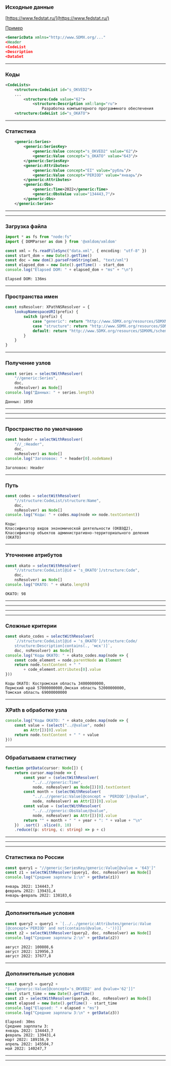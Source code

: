 ### Исходные данные

[https://www.fedstat.ru/](https://www.fedstat.ru/)

[Пример](data.xml)

```XML
<GenericData xmlns="http://www.SDMX.org/..."
<Header
<CodeList
<Description
<DataSet
```


---

### Коды

```XML
<CodeLists>
	<structure:CodeList id="s_OKVED2">
    ...
    	<structure:Code value="62">
			<structure:Description xml:lang="ru">
                Разработка компьютерного программного обеспечения
    <structure:CodeList id="s_OKATO">
```

---

### Статистика

```XML
	<generic:Series>
		<generic:SeriesKey>
			<generic:Value concept="s_OKVED2" value="62"/>
			<generic:Value concept="s_OKATO" value="643"/>
		</generic:SeriesKey>
		<generic:Attributes>
			<generic:Value concept="EI" value="рубль"/>
			<generic:Value concept="PERIOD" value="январь"/>
		</generic:Attributes>
		<generic:Obs>
			<generic:Time>2022</generic:Time>
			<generic:ObsValue value="134443,7"/>
		</generic:Obs>
	</generic:Series>
```

---

<div class='quiz' data-quiz='{         
    "question": "Как называется международный стандарт обмена данными?",
    "right": [
      "SDMX"
    ],
    "wrong": [
      "SXML",
      "SDOM",
      "XPath"
    ]
}'></div>

----

### Загрузка файла

```typescript
import * as fs from "node:fs"
import { DOMParser as dom } from '@xmldom/xmldom'

const xml = fs.readFileSync("data.xml", { encoding: "utf-8" })
const start_dom = new Date().getTime()
const doc = new dom().parseFromString(xml, "text/xml")
const elapsed_dom = new Date().getTime() - start_dom
console.log("Elapsed DOM: " + elapsed_dom + "ms" + "\n")
```
```
Elapsed DOM: 136ms
```

---

### Пространства имен

```typescript
const nsResolver: XPathNSResolver = {
    lookupNamespaceURI(prefix) {
        switch (prefix) {
            case "generic": return "http://www.SDMX.org/resources/SDMXML/schemas/v1_0/generic"
            case "structure": return "http://www.SDMX.org/resources/SDMXML/schemas/v1_0/structure"
            default: return "http://www.SDMX.org/resources/SDMXML/schemas/v1_0/message"
        }
    }
}
```

---

### Получение узлов

```typescript
const series = selectWithResolver(
    "//generic:Series", 
    doc, 
    nsResolver) as Node[]
console.log("Данных: " + series.length) 
```
```
Данных: 1050
```

---

<div class='quiz' data-quiz='{         
    "question": "Какие аргументы есть у функции <code>selectWithResolver</code>?",
    "right": [
      "XPATH запрос",
      "XML документ",
      "NS резолвер"
    ],
    "wrong": [
      "DOM билдер"
    ]
}'></div>


---

<div class='quiz' data-quiz='{         
    "question": "Как разделяются пространство и имя элемента в XPath?",
    "right": [
      ":"
    ],
    "wrong": [
      ".",
      "/",
      "//"
    ]
}'></div>

----

### Пространство по умолчанию

```typescript
const header = selectWithResolver(
    "//_:Header", 
    doc, 
    nsResolver) as Node[]
console.log("Заголовок: " + header[0].nodeName)
```
```
Заголовок: Header
```

---

### Путь

```typescript
const codes = selectWithResolver(
    "//structure:CodeList/structure:Name", 
    doc, 
    nsResolver) as Node[]
console.log("Коды: " + codes.map(node => node.textContent))
```
```
Коды: 
Классификатор видов экономической деятельности (ОКВЭД2),
Классификатор объектов административно-территориального деления (ОКАТО)
```

---

### Уточнение атрибутов

```typescript
const okato = selectWithResolver(
    "//structure:CodeList[@id = 's_OKATO']/structure:Code", 
    doc, 
    nsResolver) as Node[]
console.log("ОКАТО: " + okato.length)
```
```
ОКАТО: 98
```

---

<div class='quiz' data-quiz='{         
    "question": "Как в пути разделяются имя узла и имя непосредственно вложенного узла XPath?",
    "right": [
      "/"
    ],
    "wrong": [
      ".",
      ":",
      "//"
    ]
}'></div>

---

<div class='quiz' data-quiz='{         
    "question": "Как в пути разделяются имя узла и имя вложенного на любом уровне узла XPath?",
    "right": [
      "//"
    ],
    "wrong": [
      ".",
      ":",
      "/"
    ]
}'></div>

---

<div class='quiz' data-quiz='{         
    "question": "Как правильно уточнить значение аттрибута узла в XPath?",
    "right": [
      "[@id = \"s_OKATO\"]"
    ],
    "wrong": [
      "[\"id\" = \"s_OKATO\"]",
      "{\"id\" = \"s_OKATO\"}",
      "(\"id\" = \"s_OKATO\")"
    ]
}'></div>

----

### Сложные критерии

```typescript
const okato_codes = selectWithResolver(
    `//structure:CodeList[@id = 's_OKATO']/structure:Code/
    structure:Description[contains(., 'мск')]`, 
    doc, nsResolver) as Node[]
console.log("Коды ОКАТО: " + okato_codes.map(node => {
    const code_element = node.parentNode as Element
    return node.textContent + " "
        + code_element.attributes[0].value
})) 
```
```
Коды ОКАТО: Костромская область 34000000000,
Пермский край 57000000000,Омская область 52000000000,
Томская область 69000000000
```

---

### XPath в обработке узла

```typescript
console.log("Коды ОКАТО: " + okato_codes.map(node => {
    const value = (select("../@value", node) 
        as Attr[])[0].value
    return node.textContent + " " + value
}))
```

---

### Обрабатываем статистику

```typescript
function getData(cursor: Node[]) {
    return cursor.map(node => {
        const year = (selectWithResolver(
            "../..//generic:Time", 
            node, nsResolver) as Node[])[0].textContent
        const month = (selectWithResolver(
            "../..//generic:Value[@concept = 'PERIOD']/@value", 
            node, nsResolver) as Attr[])[0].value
        const value = (selectWithResolver(
            "../..//generic:ObsValue/@value", 
            node, nsResolver) as Attr[])[0].value
        return "" + month + " " + year + ": " + value + "\n"
    })  .sort() .slice(0, 10) 
    .reduce((p: string, c: string) => p + c)
```

---

<div class='quiz' data-quiz='{
    "question": "Как в XPath указывается, что условие задается для текущего узла?",
    "right": [
      "."
    ],
    "wrong": [
      "..",
      ":",
      "_"
    ]
  }'></div>

---

<div class='quiz' data-quiz='{
    "question": "Как в XPath указывается, что условие задается для родительского узла?",
    "right": [
      ".."
    ],
    "wrong": [
      ".",
      ":",
      "_"
    ]
  }'></div>

----

### Статистика по России

```typescript
const query1 = "//generic:SeriesKey/generic:Value[@value = '643']"
const z1 = selectWithResolver(query1, doc, nsResolver) as Node[]
console.log("Средние зарплаты 1:\n" + getData(z1))
```
```
январь 2022: 134443,7
февраль 2022: 139431,4
январь-февраль 2022: 138183,6
```

---

### Дополнительные условия

```typescript
const query2 = query1 + `[../../generic:Attributes/generic:Value
[@concept='PERIOD' and not(contains(@value, '-'))]]`
const z2 = selectWithResolver(query2, doc, nsResolver) as Node[]
console.log("Средние зарплаты 2:\n" + getData(z2))
```
```
август 2022: 100808,6
август 2022: 129956,3
август 2022: 37677,8
```

---

### Дополнительные условия

```typescript
const query3 = query2 + 
"[../generic:Value[@concept='s_OKVED2' and @value='62']]"
const start_time = new Date().getTime()
const z3 = selectWithResolver(query3, doc, nsResolver) as Node[]
const elapsed = new Date().getTime() - start_time
console.log("Elapsed: " + elapsed + "ms")
console.log("Средние зарплаты 3:\n" + getData(z3))
```
```
Elapsed: 30ms
Средние зарплаты 3:
январь 2022: 134443,7
февраль 2022: 139431,4
март 2022: 189156,9
апрель 2022: 145504,7
май 2022: 140247,7
```

---

<div class='quiz' data-quiz='{
    "question": "Как в XPath можно объединить два условия с помощью логического <code>и</code>?",
    "right": [
      "<code>and</code>",
      "<code>[][]</code>"
    ],
    "wrong": [
      "|",
      "&"
    ]
  }'></div>

---

<div class='quiz' data-quiz='{
    "question": "Как в XPath можно объединить два условия с помощью логического <code>или</code>?",
    "right": [
      "|"
    ],
    "wrong": [
      "<code>and</code>",
      "<code>[][]</code>",
      "&"
    ]
  }'></div>